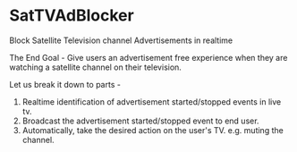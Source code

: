 # SatTVAdBlocker
Block Satellite Television channel Advertisements in realtime

The End Goal - 
Give users an advertisement free experience when they are watching a satellite channel on their television.

Let us break it down to parts -
1. Realtime identification of advertisement started/stopped events in live tv.
2. Broadcast the advertisement started/stopped event to end user.
3. Automatically, take the desired action on the user's TV. e.g. muting the channel.
